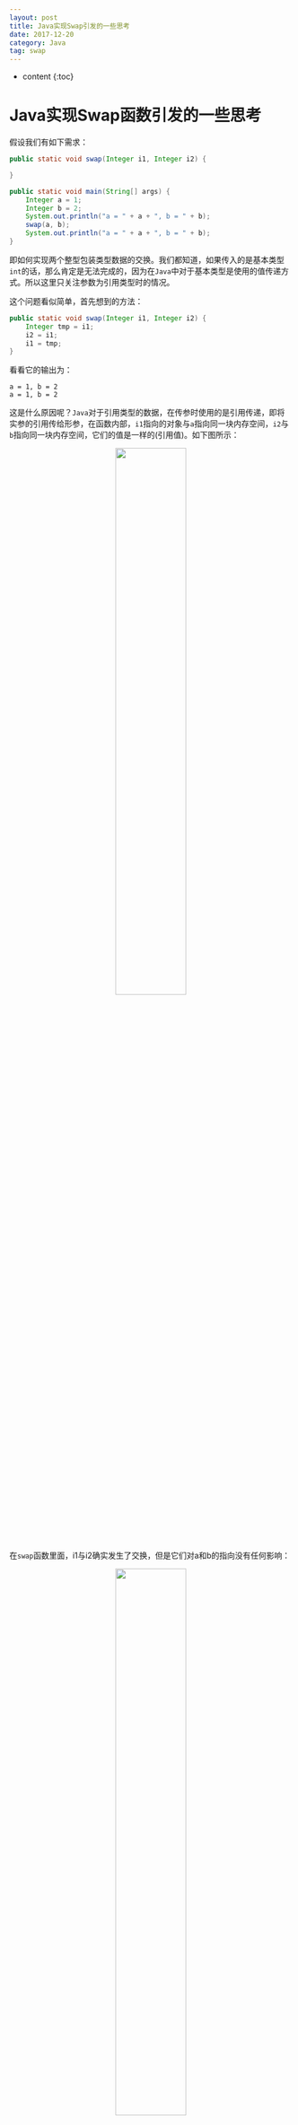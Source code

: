 ```yaml
---
layout: post
title: Java实现Swap引发的一些思考   
date: 2017-12-20
category: Java
tag: swap
---
```


* content
{:toc}


# Java实现Swap函数引发的一些思考

假设我们有如下需求：
```java
public static void swap(Integer i1, Integer i2) {

}

public static void main(String[] args) {
    Integer a = 1;
    Integer b = 2;
    System.out.println("a = " + a + ", b = " + b);
    swap(a, b);
    System.out.println("a = " + a + ", b = " + b);
}
```
即如何实现两个整型包装类型数据的交换。我们都知道，如果传入的是基本类型`int`的话，那么肯定是无法完成的，因为在`Java`中对于基本类型是使用的值传递方式。所以这里只关注参数为引用类型时的情况。

这个问题看似简单，首先想到的方法：
```java
public static void swap(Integer i1, Integer i2) {
    Integer tmp = i1;
    i2 = i1;
    i1 = tmp;
}
```
看看它的输出为：
```
a = 1, b = 2
a = 1, b = 2
```

这是什么原因呢？`Java`对于引用类型的数据，在传参时使用的是引用传递，即将实参的引用传给形参，在函数内部，`i1`指向的对象与`a`指向同一块内存空间，`i2`与`b`指向同一块内存空间，它们的值是一样的(引用值)。如下图所示：
<center>
<img src="{{ '/styles/images/swap1.png' | prepend: site.baseurl }}" width="50%" height="50%" />
</center>

在`swap`函数里面，i1与i2确实发生了交换，但是它们对a和b的指向没有任何影响：
<center>
<img src="{{ '/styles/images/swap2.png' | prepend: site.baseurl }}" width="50%" height="50%" />
</center>

个人理解，Java里面的参数传递类似于浅拷贝，即将实参引用的值拷贝给了形参，即形参与实参指向了同一块内存空间，对于所有的引用类型来讲，都不能通过这种方式达到交换的目的，因为传完参之后，实参的引用值并不会发生变化，所以在函数内部，如果仅仅只是对引用值进行操作，始终影响不了实参的指向。而如果要达到交换的目的，只有通过直接操作内存中存储的值进行交换，即把i1指向的内存空间的内容替换成i2指向的内容，这样更改才能达到交换的效果。
